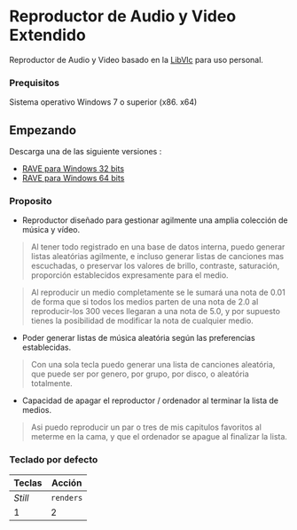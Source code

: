 # Reproductor de Audio y Video Extendido
Reproductor de Audio y Video basado en la [LibVlc](https://www.videolan.org/vlc/index.es.html) para uso personal.

### Prequisitos
Sistema operativo Windows 7 o superior (x86. x64)

## Empezando
Descarga una de las siguiente versiones :
 * [RAVE para Windows 32 bits](https://github.com/devildrey33/RAVE/blob/master/Instaladores/Instalador%20x86/SetupRave-x86.msi?raw=true)
 * [RAVE para Windows 64 bits](https://github.com/devildrey33/RAVE/blob/master/Instaladores/Instalador%20x64/SetupRave-x64.msi?raw=true)

### Proposito
 * Reproductor diseñado para gestionar agilmente una amplia colección de música y vídeo.
 > Al tener todo registrado en una base de datos interna, puedo generar listas aleatórias agilmente, e incluso generar listas de canciones mas escuchadas, o preservar los valores de brillo, contraste, saturación, proporción establecidos expresamente para el medio.
 
 > Al reproducir un medio completamente se le sumará una nota de 0.01 de forma que si todos los medios parten de una nota de 2.0 al reproducir-los 300 veces llegaran a una nota de 5.0, y por supuesto tienes la posibilidad de modificar la nota de cualquier medio.
 
 * Poder generar listas de música aleatória según las preferencias establecidas.
 > Con una sola tecla puedo generar una lista de canciones aleatória, que puede ser por genero, por grupo, por disco, o aleatória totalmente.
 
 * Capacidad de apagar el reproductor / ordenador al terminar la lista de medios.
 > Asi puedo reproducir un par o tres de mis capitulos favoritos al meterme en la cama, y que el ordenador se apague al finalizar la lista.
 
 
### Teclado por defecto
 Teclas | Acción
--- | --- 
*Still* | `renders`
1 | 2
